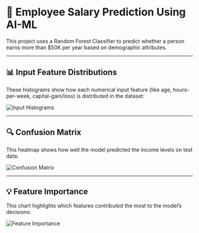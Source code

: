 
# 🧠 Employee Salary Prediction Using AI-ML

This project uses a Random Forest Classifier to predict whether a person earns more than $50K per year based on demographic attributes.

---

## 📊 Input Feature Distributions

These histograms show how each numerical input feature (like age, hours-per-week, capital-gain/loss) is distributed in the dataset:

![Input Histograms](screenshots/input_histograms.png)

---

## 🔍 Confusion Matrix

This heatmap shows how well the model predicted the income levels on test data:

![Confusion Matrix](screenshots/confusion_matrix.png)

---

## 💡 Feature Importance

This chart highlights which features contributed the most to the model’s decisions:

![Feature Importance](screenshots/feature_importance.png)




